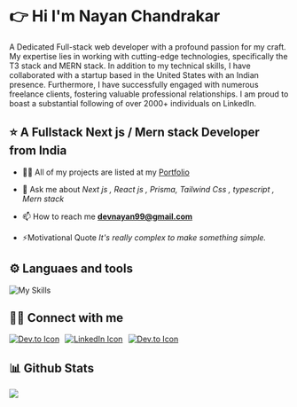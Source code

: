 <h1 align="left" >👉 Hi I'm Nayan Chandrakar</h1>
<p>
A Dedicated Full-stack web developer with a profound passion for my craft. My expertise lies in working with cutting-edge technologies, specifically the T3 stack and MERN stack. In addition to my technical skills, I have collaborated with a startup based in the United States with an Indian presence. Furthermore, I have successfully engaged with numerous freelance clients, fostering valuable professional relationships. I am proud to boast a substantial following of over 2000+ individuals on LinkedIn.
</p>

<h2 align="left">⭐ A Fullstack Next js / Mern stack Developer from India</h2>

- 👨‍💻 All of my projects are listed at my [Portfolio](https://nayanchandrakar.vercel.app/)

- 💬 Ask me about _<i> Next js , React js , Prisma, Tailwind Css , typescript , Mern stack</i>_

- 📫 How to reach me **devnayan99@gmail.com**

- ⚡Motivational Quote <i>It's really complex to make something simple.</i>
  <br/>

<h2>⚙️ Languaes and tools</h2>

![My Skills](https://skillicons.dev/icons?i=nextjs,react,prisma,typescript,tailwind,nodejs,expressjs,docker,firebase,github,git,html,js,c,cpp,css,mongodb,postgres,figma,vercel,vite,vscode,webpack,bash)

<h2>🧑‍💻 Connect with me</h2>

<p style="display: flex; flex-direction: row; gap: 10px;">
<a href="https://twitter.com/NayanProgrammer" target="blank">
<img src="https://skillicons.dev/icons?i=twitter" alt="Dev.to Icon" >
</a>
<a href="https://www.linkedin.com/in/nayan-chandrakar" target="blank" >
<img src="https://skillicons.dev/icons?i=linkedin" alt="LinkedIn Icon" >
</a>
<a href="https://dev.to/nayan0000" target="blank">
<img src="https://skillicons.dev/icons?i=devto" alt="Dev.to Icon" >
</a>
</p>

<h2>📊 Github Stats</h2>

![](https://github-readme-streak-stats.herokuapp.com/?user=Nayanchandrakar&theme=dark&hide_border=false)<br/><br/>
